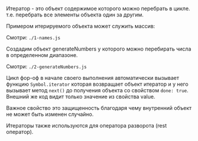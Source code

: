 Итератор - это объект содержимое которого можно перебрать в цикле. т.е. перебрать все элементы объекта один за другим.

Примером итерируемого объекта может служить массив:

Смотри: `./1-names.js`

Создадим объект generateNumbers у которого можно перебирать числа в определенном диапазоне.

Смотри: `./2-generateNumbers.js` 

Цикл фор-оф в начале своего выполнения автоматически вызывает функцию `Symbol.iterator` которая 
возвращает объект итератор и у него вызывает метод `next()` до получения объекта со свойством 
`done: true`. Внешний же код видит только значение из свойства value.

Важное свойство это защищенность благодаря чему внутренний объект не может быть изменен случайно.

Итераторы также используются для оператора разворота (rest оператор).
